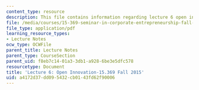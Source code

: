 ```yaml
---
content_type: resource
description: This file contains information regarding lecture 6 open innovation.
file: /media/courses/15-369-seminar-in-corporate-entrepreneurship-fall-2015/a4172d37dd095432cb0143fd62f90006_MIT15_369F15_Lecture6.pdf
file_type: application/pdf
learning_resource_types:
- Lecture Notes
ocw_type: OCWFile
parent_title: Lecture Notes
parent_type: CourseSection
parent_uid: f8eb7c14-01a3-3db1-a928-6be3e5dfc578
resourcetype: Document
title: 'Lecture 6: Open Innovation-15.369 Fall 2015'
uid: a4172d37-dd09-5432-cb01-43fd62f90006
---
```

